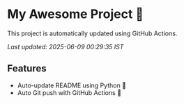 # My Awesome Project 🚀

This project is automatically updated using GitHub Actions.

_Last updated: 2025-06-09 00:29:35 IST_

## Features
- Auto-update README using Python 🐍
- Auto Git push with GitHub Actions 🤖
